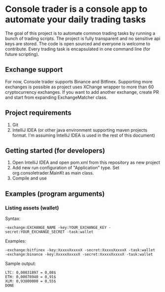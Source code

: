 # Console trader is a console app to automate your daily trading tasks

The goal of this project is to automate common trading tasks by running  a bunch of trading scripts. The project is fully transparent and no sensitive api keys are stored. The code is open sourced and everyone is welcome to contribute. Every trading task is encapsulated in one command line (for future scripting).

## Exchange support
For now, Console trader supports Binance and Bitfinex. Supporting more exchanges is possible as project uses XChange wrapper to more than 60 cryptocurrency exchanges.
If you want to add another exchange, create PR and start from expanding ExchangeMatcher class.

## Project requirements
1. Git
2. IntelliJ IDEA (or other java environment supporting maven projects format. I'm assuming IntelliJ IDEA is used in the rest of this document)

## Getting started (for developers)
1. Open IntelliJ IDEA and open pom.xml from this repository as new project
2. Add new run configuration of "Application" type. Set org.consoletrader.MainKt as main class.
3. Compile and use

## Examples (program arguments)

### Listing assets (wallet)
Syntax:
```
-exchange:EXCHANGE_NAME -key:YOUR_EXCHANGE_KEY -secret:YOUR_EXCHANGE_SECRET -task:wallet
```

Examples:
```
-exchange:bitfinex -key:XxxxxXxxxxX -secret:XxxxxXxxxxX -task:wallet
-exchange:binance -key:XxxxxXxxxxX -secret:XxxxxXxxxxX -task:wallet
```

Sample output:
```
LTC: 0,00031897 = 0,08$
ETH: 0,00078940 = 0,91$
XLM: 0,93800000 = 0,55$
DONE
```
